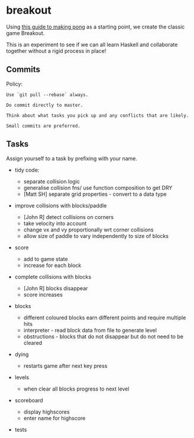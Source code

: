 # breakout

Using [this guide to making pong](http://andrew.gibiansky.com/blog/haskell/haskell-gloss/)
as a starting point, we create the classic game Breakout.

This is an experiment to see if we can all learn Haskell and collaborate
together without a rigid process in place!

Commits
-------

Policy:

    Use `git pull --rebase` always.

    Do commit directly to master.

    Think about what tasks you pick up and any conflicts that are likely.

    Small commits are preferred.


Tasks
-----
Assign yourself to a task by prefixing with your name.

- tidy code:
    - separate collision logic
    - generalise collision fns/ use function composition to get DRY
    - [Matt SH] separate grid properties - convert to a data type

- improve collisions with blocks/paddle
    - [John R] detect collisions on corners
    - take velocity into account
    - change vx and vy proportionally wrt corner collisions
    - allow size of paddle to vary independently to size of blocks

- score
    - add to game state
    - increase for each block

- complete collisions with blocks
    - [John R] blocks disappear
    - score increases

- blocks
    - different coloured blocks earn different points and require multiple hits
    - interpreter - read block data from file to generate level
    - obstructions - blocks that do not disappear but do not need to be cleared

- dying
    - restarts game after next key press

- levels
    - when clear all blocks progress to next level

- scoreboard
    - display highscores
    - enter name for highscore

- tests
